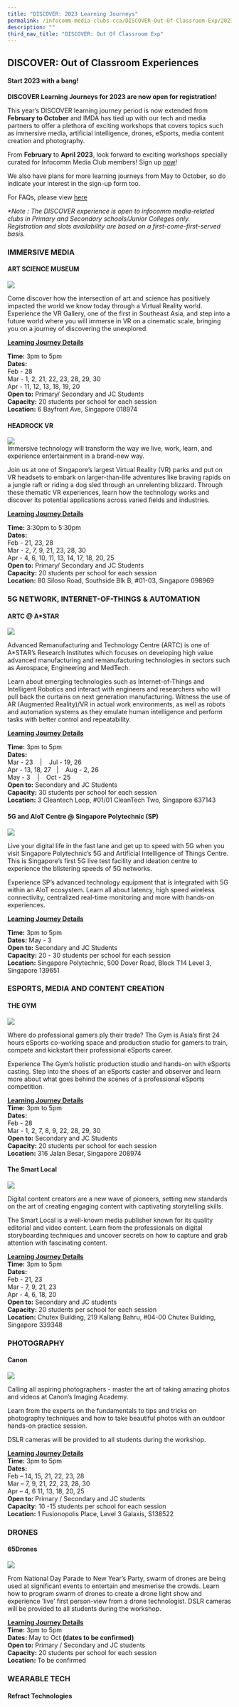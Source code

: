 ```yaml
---
title: "DISCOVER: 2023 Learning Journeys"
permalink: /infocomm-media-clubs-cca/DISCOVER-Out-Of-Classroom-Exp/2023-learning-journeys/
description: ""
third_nav_title: "DISCOVER: Out Of Classroom Exp"
---
```

## DISCOVER: Out of Classroom Experiences

#### Start 2023 with a bang!
**DISCOVER Learning Journeys for 2023 are now open for registration!**

This year’s DISCOVER learning journey period is now extended from **February to October** and IMDA has tied up with our tech and media partners to offer a plethora of exciting workshops that covers topics such as immersive media, artificial intelligence, drones, eSports, media content creation and photography.

From **February** to **April 2023**, look forward to exciting workshops specially curated for Infocomm Media Club members! Sign up [now](https://go.gov.sg/discover2023)! 

We also have plans for more learning journeys from May to October, so do indicate your interest in the sign-up form too.  
  

For FAQs, please view [here](https://go.gov.sg/learningjourneysfaq2023)



<i>*Note : The DISCOVER experience is open to infocomm media-related clubs in Primary and Secondary schools/Junior Colleges only. </i>
<i> <br>Registration and slots availability are based on a first-come-first-served basis. </i>


### IMMERSIVE MEDIA
#### **ART SCIENCE MUSEUM**
![](/images/DISCOVER%20EDM1%20(2).jpg)

Come discover how the intersection of art and science has positively impacted the world we know today through a Virtual Reality world. Experience the VR Gallery, one of the first   in Southeast Asia, and step into a future world where you will immerse in VR on a cinematic scale, bringing you on a journey of discovering the unexplored. 

**<u>Learning Journey Details</u>** <br>

**Time:** 3pm to 5pm<br>
**Dates:** <br>
Feb - 28 <br>
Mar - 1, 2, 21, 22, 23, 28, 29, 30 <br>
Apr - 11, 12, 13, 18, 19, 20 <br>
**Open to:** Primary/ Secondary and JC Students <br>
**Capacity:** 20 students per school for each session 
<br>
**Location:** 6 Bayfront Ave, Singapore 018974
<br>

#### **HEADROCK VR**
![](/images/Icmclub/Headrock%20VR%20.jpg)
<br>
Immersive technology will transform the way we live, work, learn, and experience entertainment in a brand-new way.

Join us at one of Singapore’s largest Virtual Reality (VR) parks and put on VR headsets to embark on larger-than-life adventures like braving rapids on a jungle raft or riding a dog sled through an unrelenting blizzard. Through these thematic VR experiences, learn how the technology works and discover its potential applications across varied fields and industries.


**<u>Learning Journey Details</u>** <br>

**Time:** 3:30pm to 5:30pm<br>
**Dates:** <br>
Feb - 21, 23, 28 <br>
Mar - 2, 7, 9, 21, 23, 28, 30 <br>
Apr - 4, 6, 10, 11, 13, 14, 17, 18, 20, 25 <br>
**Open to:** Primary/ Secondary and JC Students <br>
**Capacity:** 20 students per school for each session<br>
**Location:** 80 Siloso Road, Southside Blk B, #01-03, Singapore 098969


### 5G NETWORK, INTERNET-OF-THINGS & AUTOMATION
#### **ARTC @ A*STAR**
![](/images/Icmclub/ARTC%20ASTAR.jpeg)

Advanced Remanufacturing and Technology Centre (ARTC) is one of A\*STAR’s Research Institutes which focuses on developing high value advanced manufacturing and remanufacturing technologies in sectors such as Aerospace, Engineering and MedTech.

Learn about emerging technologies such as Internet-of-Things and Intelligent Robotics and interact with engineers and researchers who will pull back the curtains on next generation manufacturing. Witness the use of AR (Augmented Reality)/VR in actual work environments, as well as robots and automation systems as they emulate human intelligence and perform tasks with better control and repeatability.

**<u>Learning Journey Details</u>** <br>

**Time:** 3pm to 5pm<br>
**Dates:** <br>
Mar - 23   &nbsp;&nbsp;&nbsp;|&nbsp;&nbsp;&nbsp; Jul - 19, 26 <br>
Apr - 13, 18, 27&nbsp;&nbsp;&nbsp;|&nbsp;&nbsp;&nbsp; Aug - 2, 26<br>
May - 3   &nbsp;&nbsp;&nbsp;|&nbsp;&nbsp;&nbsp; Oct - 25 <br>
**Open to:** Secondary and JC Students <br>
**Capacity:** 30 students per school for each session<br>
**Location:** 3 Cleantech Loop, #01/01 CleanTech Two, Singapore 637143

#### **5G and AIoT Centre @ Singapore Polytechnic (SP)**
![](/images/Icmclub/5G%20and%20AIoT%20Centre%20SP.jpeg)

Live your digital life in the fast lane and get up to speed with 5G when you visit Singapore Polytechnic’s 5G and Artificial Intelligence of Things Centre. This is Singapore’s first 5G live test facility and ideation centre to experience the blistering speeds of 5G networks.

Experience SP’s advanced technology equipment that is integrated with 5G within an AIoT ecosystem. Learn all about latency, high speed wireless connectivity, centralized real-time monitoring and more with hands-on experiences.

**<u>Learning Journey Details</u>** <br>

**Time:** 3pm to 5pm<br>
**Dates:**  May - 3 <br>
**Open to:** Secondary and JC Students <br>
**Capacity:** 20 - 30 students per school for each session<br>
**Location:** Singapore Polytechnic, 500 Dover Road, Block T14 Level 3, Singapore 139651

### ESPORTS, MEDIA AND CONTENT CREATION
#### **THE GYM**
![](/images/Icmclub/THE%20GYM.jpg)

Where do professional gamers ply their trade? The Gym is Asia’s first 24 hours eSports co-working space and production studio for gamers to train, compete and kickstart their professional eSports career.

Experience The Gym’s holistic production studio and hands-on with eSports casting. Step into the shoes of an eSports caster and observer and learn more about what goes behind the scenes of a professional eSports competition.

**<u>Learning Journey Details</u>** <br>
**Time:** 3pm to 5pm<br>
**Dates:** <br>
Feb - 28 <br>
Mar - 1, 2, 7, 8, 9, 22, 28, 29, 30 <br>
**Open to:** Secondary and JC Students <br>
**Capacity:** 20 students per school for each session<br>
**Location:** 316 Jalan Besar, Singapore 208974

#### **The Smart Local** <br>
![](/images/Icmclub/The%20Smart%20Local.jpg)

Digital content creators are a new wave of pioneers, setting new standards on the art of creating engaging content with captivating storytelling skills.

The Smart Local is a well-known media publisher known for its quality editorial and video content. Learn from the professionals on digital storyboarding techniques and uncover secrets on how to capture and grab attention with fascinating content.


**<u>Learning Journey Details</u>**<br>
**Time:** 3pm to 5pm<br>
**Dates:** <br>
Feb - 21, 23 <br>
Mar - 7, 9, 21, 23 <br>
Apr - 4, 6, 18, 20 <br>
**Open to:** Secondary and JC students<br>
**Capacity:** 20 students per school for each session <br>
**Location:** Chutex Building, 219 Kallang Bahru, #04-00 Chutex Building, Singapore 339348

### PHOTOGRAPHY<br>
#### **Canon** <br>
![](/images/Icmclub/Canon.png)

Calling all aspiring photographers - master the art of taking amazing photos and videos at Canon’s Imaging Academy.

Learn from the experts on the fundamentals to tips and tricks on photography techniques and how to take beautiful photos with an outdoor hands-on practice session.

DSLR cameras will be provided to all students during the workshop.


**<u>Learning Journey Details</u>** <br>
**Time:** 3pm to 5pm<br>
**Dates:**<br>
Feb – 14, 15, 21, 22, 23, 28<br>
Mar – 7, 9, 21, 22, 23, 28, 30<br>
Apr – 4, 6 11, 13, 18, 20, 25<br>
**Open to:** Primary / Secondary and JC students <br>
**Capacity:** 10 -15 students per school for each session
<br>
**Location:** 1 Fusionopolis Place, Level 3 Galaxis, S138522

### DRONES
#### **65Drones**
![](/images/Icmclub/65Drones.jpg)

From National Day Parade to New Year’s Party, swarm of drones are being used at significant events to entertain and mesmerise the crowds. Learn how to program swarm of drones to create a drone light show and experience ‘live’ first person-view from a drone technologist.
DSLR cameras will be provided to all students during the workshop.

**<u>Learning Journey Details</u>** <br>
**Time:** 3pm to 5pm<br>
**Dates:** May to Oct **(dates to be confirmed)**<br>
**Open to:** Primary / Secondary and JC students <br>
**Capacity:** 20 students per school for each session
<br>
**Location:** To be confirmed

### WEARABLE TECH
#### **Refract Technologies**


